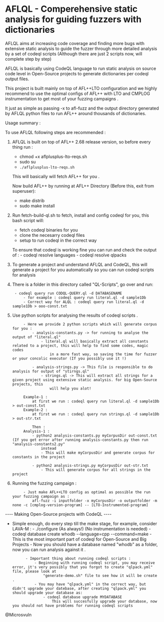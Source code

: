 # AFLQL - Comperehensive static analysis for guiding fuzzers with dictionaries

AFLQL aims at increasing code coverage and finding more bugs with extensive static analysis to guide the fuzzer through more detailed analysis
	by a set of codeql scripts (Although there are just 2 scripts now, will complete step by step)

AFLQL is basically using CodeQL language to run static analysis on source code level in Open-Source projects to generate dictionaries per codeql 
output files.

This project is built mainly on top of AFL++LTO configuration and we highly recommend to use the optimal configs of AFL++ with LTO and CMPLOG instrumentation
to get most of your fuzzing campaigns . 

It just as simple as passing -x to afl-fuzz and the output directory generated by AFLQL python files to run AFL++ around thousands of dictionaries.

Usage summary :

To use AFLQL following steps are recommended :
1) AFLQL is built on top of AFL++ 2.68 release version, so before every thing run : 
	- chmod +x aflplusplus-lto-reqs.sh
	- sudo su
	- `./aflplusplus-lto-reqs.sh`

	This will basically will fetch AFL++ for you .

	Now build AFL++ by running at AFL++ Directory (Before this, exit from superuser):
	- make distrib
	- sudo make install

2) Run fetch-build-ql.sh to fetch, install and config codeql for you, this bash script will:
	- fetch codeql binaries for you
	- clone the necesarry codeql files 
	- setup to run codeql in the correct way
	
	To ensure that codeql is working fine you can run and check the output of :
		- codeql resolve languages
		- codeql resolve qlpacks
		

3) To generate a project and understand AFLQL and CodeQL, this will generate a project for you automatically so you can run codeql scripts for analysis

4) There is a folder in this directory called "QL-Scripts", go over and run:

		- codeql query run CODQL-QUERY.ql -d DATABASENAME 
			- for example : codeql query run literal.ql -d sample1Db
			- Correct way for ALQL : codeql query run literal.ql -d sample1Db > ooo-const.txt
			
5) Use python scripts for analysing the results of codeql scripts .

			- Here we provide 2 python scripts which will generate corpus for you :
				- analysis-constants.py -> for running to analyse the output of "literal.ql"
					- literal.ql will basically extract all constants related to a project, this will help to find some codes, magic codes
						in a more fast way, so saving the time for fuzzer or your concolic executor (If you possibly use it !)
						
				- analysis-strings.py -> This file is responsible to do analysis for output of "stirngs.ql" 	
					- strings.ql -> This will extract all strings for a given project using extensive static analysis. for big Open-Source projects, this
						will help you alot!

			Example-1 : 
				at first we run : codeql query run literal.ql -d sample1Db > out-const.txt
			Example-2 :
				at first we run : codeql query run strings.ql -d sample1Db > out-str.txt
				
				Then :
			Analysis-1 :
				- python2 analysis-constants.py myCorpusDir out-const.txt  (If you get error after running analysis-constants.py then run "analysis-constants2.py"
					instead
					- This will make myCorpusDir and generate corpus for constants in the project
					
				- python2 analysis-strings.py myCorpusDir out-str.txt
					- This will generate corpus for all strings in the project
					
6) Running the fuzzing campaign :

			- Just make AFL++LTO config as optimal as possible the run your fuzzing campaign as :
				afl-fuzz -i inputfolder -x myCorpusDir -o outputfolder -m none -c [cmplog-version-program] -- [LTO-Instrumented-program]
								

---- Making Open-Source projects with CodeQL ----

- Simple enough, do every step till the make stage, for example, consider LAVA-M :
			- ./configure (As always!) (No instrumentation is needed)
			- codeql database create whodb --language=cpp --command=make 
				- This is the most important part of codeql for Open-Source and Big Projects
				- Now you should have a database named "whodb" as a folder, now you can run analysis against it .
				
			- Important thing about running codeql scripts :
				- Beginning with running codeql script, you may receive error, it's very possibly that you forgot to create "qlpack.yml" file, please look at
					"generate-demo.sh" file to see how it will be create .
				- You may have "qlpack.yml" in the correct way, but didn't upgrade your datebase, after creating "qlpack.yml" you should upgrade your database as:
					- codeql database upgrade MYDATABASE
						This will succesfully upgrade your database, now you should not have problems for running codeql scripts
						
@Microsvuln						
